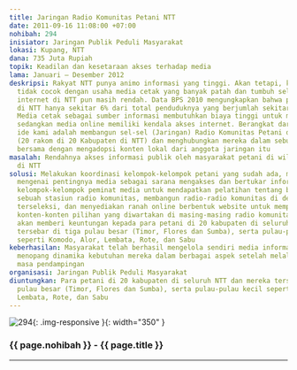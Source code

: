 ```yaml
---
title: Jaringan Radio Komunitas Petani NTT
date: 2011-09-16 11:08:00 +07:00
nohibah: 294
inisiator: Jaringan Publik Peduli Masyarakat
lokasi: Kupang, NTT
dana: 735 Juta Rupiah
topik: Keadilan dan kesetaraan akses terhadap media
lama: Januari – Desember 2012
deskripsi: Rakyat NTT punya animo informasi yang tinggi. Akan tetapi, kondisi daerah
  tidak cocok dengan usaha media cetak yang banyak patah dan tumbuh selama ini. Pengakses
  internet di NTT pun masih rendah. Data BPS 2010 mengungkapkan bahwa pengguna ponsel
  di NTT hanya sekitar 6% dari total penduduknya yang berjumlah sekitar 5 juta jiwa.
  Media cetak sebagai sumber informasi membutuhkan biaya tinggi untuk memproduksinya,
  sedangkan media online memiliki kendala akses internet. Berangkat dari sini, maka
  ide kami adalah membangun sel-sel (Jaringan) Radio Komunitas Petani di seluruh NTT
  (20 rakom di 20 Kabupaten di NTT) dan menghubungkan mereka dalam sebuah situs internet
  bersama dengan mengadopsi konten lokal dari anggota jaringan itu
masalah: Rendahnya akses informasi publik oleh masyarakat petani di wilayah pedesaan
  di NTT
solusi: Melakukan koordinasi kelompok-kelompok petani yang sudah ada, memberikan pelatihan
  mengenai pentingnya media sebagai sarana mengakses dan bertukar informasi, membentuk
  kelompok-kelompok peminat media untuk mendapatkan pelatihan tentang bagaimana mengoperasikan
  sebuah stasiun radio komunitas, membangun radio-radio komunitas di desa-desa yang
  terseleksi, dan menyediakan ranah online berbentuk website untuk mempublikasikan
  konten-konten pilihan yang diwartakan di masing-masing radio komunitas. Proyek ini
  akan memberi keuntungan kepada para petani di 20 kabupaten di seluruh NTT dan mereka
  tersebar di tiga pulau besar (Timor, Flores dan Sumba), serta pulau-pulau kecil
  seperti Komodo, Alor, Lembata, Rote, dan Sabu
keberhasilan: Masyarakat telah berhasil mengelola sendiri media informasi ini untuk
  menopang dinamika kebutuhan mereka dalam berbagai aspek setelah melalui 1 tahun
  masa pendampingan
organisasi: Jaringan Publik Peduli Masyarakat
diuntungkan: Para petani di 20 kabupaten di seluruh NTT dan mereka tersebar di tiga
  pulau besar (Timor, Flores dan Sumba), serta pulau-pulau kecil seperti Komodo, Alor,
  Lembata, Rote, dan Sabu
---
```


![294](/static/img/hibahcmb/294.png){: .img-responsive }{: width="350" }

### {{ page.nohibah }} - {{ page.title }}

---
